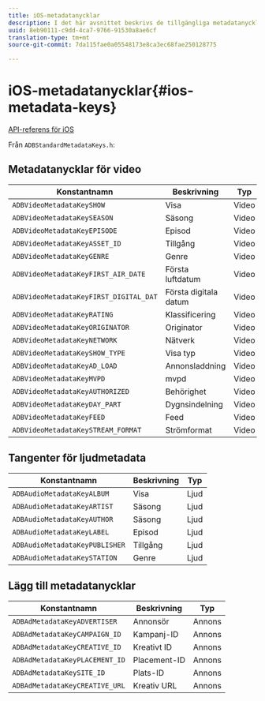 ```yaml
---
title: iOS-metadatanycklar
description: I det här avsnittet beskrivs de tillgängliga metadatanycklarna för iOS.
uuid: 8eb90111-c9dd-4ca7-9766-91530a8ae6cf
translation-type: tm+mt
source-git-commit: 7da115fae0a05548173e8ca3ec68fae250128775

---
```



# iOS-metadatanycklar{#ios-metadata-keys}

[API-referens för iOS](https://adobe-marketing-cloud.github.io/media-sdks/reference/ios/)

Från `ADBStandardMetadataKeys.h`:

## Metadatanycklar för video

| Konstantnamn | Beskrivning | Typ |
|---|---|---|
| `ADBVideoMetadataKeySHOW` | Visa | Video |
| `ADBVideoMetadataKeySEASON` | Säsong | Video |
| `ADBVideoMetadataKeyEPISODE` | Episod | Video |
| `ADBVideoMetadataKeyASSET_ID` | Tillgång | Video |
| `ADBVideoMetadataKeyGENRE` | Genre | Video |
| `ADBVideoMetadataKeyFIRST_AIR_DATE` | Första luftdatum | Video |
| `ADBVideoMetadataKeyFIRST_DIGITAL_DAT` | Första digitala datum | Video |
| `ADBVideoMetadataKeyRATING` | Klassificering | Video |
| `ADBVideoMetadataKeyORIGINATOR` | Originator | Video |
| `ADBVideoMetadataKeyNETWORK` | Nätverk | Video |
| `ADBVideoMetadataKeySHOW_TYPE` | Visa typ | Video |
| `ADBVideoMetadataKeyAD_LOAD` | Annonsladdning | Video |
| `ADBVideoMetadataKeyMVPD` | mvpd | Video |
| `ADBVideoMetadataKeyAUTHORIZED` | Behörighet | Video |
| `ADBVideoMetadataKeyDAY_PART` | Dygnsindelning | Video |
| `ADBVideoMetadataKeyFEED` | Feed | Video |
| `ADBVideoMetadataKeySTREAM_FORMAT` | Strömformat | Video |

## Tangenter för ljudmetadata

| Konstantnamn | Beskrivning | Typ |
|---|---|---|
| `ADBAudioMetadataKeyALBUM` | Visa | Ljud |
| `ADBAudioMetadataKeyARTIST` | Säsong | Ljud |
| `ADBAudioMetadataKeyAUTHOR` | Säsong | Ljud |
| `ADBAudioMetadataKeyLABEL` | Episod | Ljud |
| `ADBAudioMetadataKeyPUBLISHER` | Tillgång | Ljud |
| `ADBAudioMetadataKeySTATION` | Genre | Ljud |

## Lägg till metadatanycklar

| Konstantnamn | Beskrivning | Typ |
|---|---|---|
| `ADBAdMetadataKeyADVERTISER` | Annonsör | Annons |
| `ADBAdMetadataKeyCAMPAIGN_ID` | Kampanj-ID | Annons |
| `ADBAdMetadataKeyCREATIVE_ID` | Kreativt ID | Annons |
| `ADBAdMetadataKeyPLACEMENT_ID` | Placement-ID | Annons |
| `ADBAdMetadataKeySITE_ID` | Plats-ID | Annons |
| `ADBAdMetadataKeyCREATIVE_URL` | Kreativ URL | Annons |


